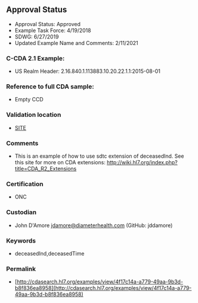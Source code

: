 ## Approval Status 

* Approval Status: Approved
* Example Task Force: 4/19/2018
* SDWG: 6/27/2019
* Updated Example Name and Comments: 2/11/2021

### C-CDA 2.1 Example:

* US Realm Header: 2.16.840.1.113883.10.20.22.1.1:2015-08-01


### Reference to full CDA sample:

* Empty CCD

### Validation location

* [SITE](https://site.healthit.gov/sandbox-ccda/ccda-validator)


### Comments

* This is an example of how to use sdtc extension of deceasedInd. See this site for more on CDA extensions: http://wiki.hl7.org/index.php?title=CDA_R2_Extensions

### Certification
* ONC

### Custodian

* John D'Amore jdamore@diameterhealth.com (GitHub: jddamore)

### Keywords

* deceasedInd,deceasedTime


### Permalink 

* [http://cdasearch.hl7.org/examples/view/4f17c14a-a779-49aa-9b3d-b8f836ea8958](http://cdasearch.hl7.org/examples/view/4f17c14a-a779-49aa-9b3d-b8f836ea8958)